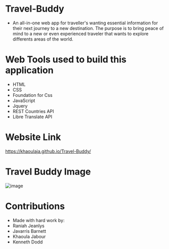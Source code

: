 # Travel-Buddy

* An all-in-one web app for traveller's wanting essential information for their next journey to a new destination. The purpose is to bring peace of mind to a new or even experienced traveler that wants to explore differents areas of the world.

# Web Tools used to build this application
- HTML
- CSS
- Foundation for Css
- JavaScript
- Jquery
- REST Countries API
- Libre Translate API


# Website Link 
https://khaoulaja.github.io/Travel-Buddy/

# Travel Buddy Image
![image](https://user-images.githubusercontent.com/89273544/143795682-63cf735c-346a-4a30-843d-d5d7b3e51f77.png)


# Contributions
- Made with hard work by:
- Raniah Jeanlys
- Javarris Barnett
- Khaoula Jabour
- Kenneth Dodd
